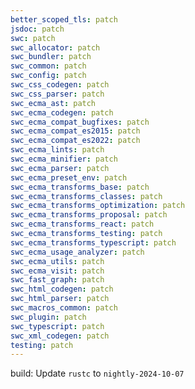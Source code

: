 ```yaml
---
better_scoped_tls: patch
jsdoc: patch
swc: patch
swc_allocator: patch
swc_bundler: patch
swc_common: patch
swc_config: patch
swc_css_codegen: patch
swc_css_parser: patch
swc_ecma_ast: patch
swc_ecma_codegen: patch
swc_ecma_compat_bugfixes: patch
swc_ecma_compat_es2015: patch
swc_ecma_compat_es2022: patch
swc_ecma_lints: patch
swc_ecma_minifier: patch
swc_ecma_parser: patch
swc_ecma_preset_env: patch
swc_ecma_transforms_base: patch
swc_ecma_transforms_classes: patch
swc_ecma_transforms_optimization: patch
swc_ecma_transforms_proposal: patch
swc_ecma_transforms_react: patch
swc_ecma_transforms_testing: patch
swc_ecma_transforms_typescript: patch
swc_ecma_usage_analyzer: patch
swc_ecma_utils: patch
swc_ecma_visit: patch
swc_fast_graph: patch
swc_html_codegen: patch
swc_html_parser: patch
swc_macros_common: patch
swc_plugin: patch
swc_typescript: patch
swc_xml_codegen: patch
testing: patch
---
```


build: Update `rustc` to `nightly-2024-10-07`
